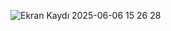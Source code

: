 ![Ekran Kaydı 2025-06-06 15 26 28](https://github.com/user-attachments/assets/c414ddb8-acfc-4b64-8851-f52d001c3a56)
